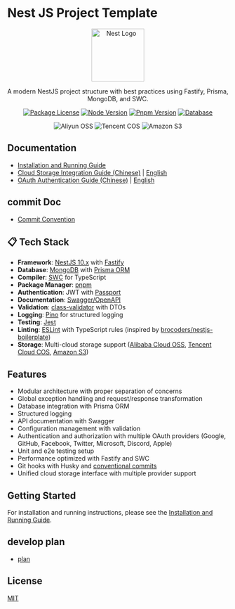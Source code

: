 # Nest JS Project Template

<p align="center">
  <a href="https://nestjs.com/" target="blank"><img src="https://nestjs.com/img/logo-small.svg" width="120" alt="Nest Logo" /></a>
</p>

<p align="center">A modern NestJS project structure with best practices using Fastify, Prisma, MongoDB, and SWC.</p>

<p align="center">
  <a href="https://github.com/nestjs/nest" target="_blank"><img src="https://img.shields.io/github/license/nestjs/nest.svg" alt="Package License" /></a>
  <a href="https://nodejs.org/" target="_blank"><img src="https://img.shields.io/badge/node-%3E%3D%2020.0.0-green.svg" alt="Node Version" /></a>
  <a href="https://pnpm.io/" target="_blank"><img src="https://img.shields.io/badge/pnpm-%3E%3D%208.0.0-blue.svg" alt="Pnpm Version" /></a>
  <a href="https://www.mongodb.com/" target="_blank"><img src="https://img.shields.io/badge/database-MongoDB-green.svg" alt="Database" /></a>
</p>

<p align="center">
  <img src="https://img.shields.io/badge/Aliyun-OSS-FF6A00?style=flat-square&logo=alibabacloud&logoColor=white" alt="Aliyun OSS" />
  <img src="https://img.shields.io/badge/Tencent-COS-3399FF?style=flat-square&logo=tencentqq&logoColor=white" alt="Tencent COS" />
  <img src="https://img.shields.io/badge/Amazon-S3-FF9900?style=flat-square&logo=amazons3&logoColor=white" alt="Amazon S3" />
</p>

## Documentation

- [Installation and Running Guide](./docs/install&run.md)
- [Cloud Storage Integration Guide (Chinese)](./docs/storage-guide.md) | [English](./docs/storage-guide-en.md)
- [OAuth Authentication Guide (Chinese)](./docs/oauth-guide.md) | [English](./docs/oauth-guide-en.md)

## commit Doc

- [Commit Convention](./COMMIT_CONVENTION.md)

## 📋 Tech Stack

- **Framework**: [NestJS 10.x](https://nestjs.com/) with [Fastify](https://www.fastify.io/)
- **Database**: [MongoDB](https://www.mongodb.com/) with [Prisma ORM](https://www.prisma.io/)
- **Compiler**: [SWC](https://swc.rs/) for TypeScript
- **Package Manager**: [pnpm](https://pnpm.io/)
- **Authentication**: JWT with [Passport](https://www.passportjs.org/)
- **Documentation**: [Swagger/OpenAPI](https://swagger.io/)
- **Validation**: [class-validator](https://github.com/typestack/class-validator) with DTOs
- **Logging**: [Pino](https://getpino.io/) for structured logging
- **Testing**: [Jest](https://jestjs.io/)
- **Linting**: [ESLint](https://eslint.org/) with TypeScript rules (inspired by [brocoders/nestjs-boilerplate](https://github.com/brocoders/nestjs-boilerplate))
- **Storage**: Multi-cloud storage support ([Alibaba Cloud OSS](https://www.alibabacloud.com/product/object-storage-service), [Tencent Cloud COS](https://www.tencentcloud.com/products/cos), [Amazon S3](https://aws.amazon.com/s3/))

## Features

- Modular architecture with proper separation of concerns
- Global exception handling and request/response transformation
- Database integration with Prisma ORM
- Structured logging
- API documentation with Swagger
- Configuration management with validation
- Authentication and authorization with multiple OAuth providers (Google, GitHub, Facebook, Twitter, Microsoft, Discord, Apple)
- Unit and e2e testing setup
- Performance optimized with Fastify and SWC
- Git hooks with Husky and [conventional commits](./COMMIT_CONVENTION.md)
- Unified cloud storage interface with multiple provider support

## Getting Started

For installation and running instructions, please see the [Installation and Running Guide](./docs/install&run.md).

## develop plan

- [plan](https://github.com/lifefloating/nestjs-project-template/discussions/11)

## License

[MIT](LICENSE)
